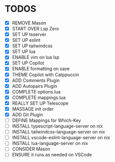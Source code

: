 # TODOS
- [x] REMOVE Mason
- [x] START OVER Lsp Zero
- [x] SET UP tsserver
- [x] SET UP eslint
- [x] SET UP tailwindcss
- [x] SET UP lua
- [x] ENABLE vim on lua lsp
- [x] SET UP Copilot
- [x] ENABLE formatting on save
- [x] THEME Copilot with Catppuccin
- [x] ADD Comments Plugin
- [x] ADD Autopairs Plugin
- [x] COMPLETE options.lua
- [x] COMPLETE mappings.lua
- [x] REALLY SET UP Telescope
- [x] MASSAGE init order
- [x] ADD Git Plugin
- [ ] DEFINE Mappings for Which-Key
- [ ] INSTALL typescript-language-server on nix
- [ ] INSTALL tailwindcss-language-server on nix
- [ ] INSTALL vscode-eslint-language-server on nix
- [ ] INSTALL lua-language-server on nix
- [ ] CONSIDER Mason
- [ ] ENSURE it runs as needed on VSCode
